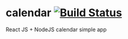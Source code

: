 # calendar [![Build Status](https://travis-ci.org/lzakrzewski/calendar.svg?branch=master)](https://travis-ci.org/lzakrzewski/calendar)

React JS + NodeJS calendar simple app
